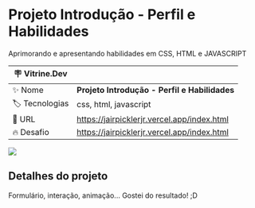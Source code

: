 # Projeto Introdução - Perfil e Habilidades

Aprimorando e apresentando habilidades em CSS, HTML e JAVASCRIPT

| :placard: Vitrine.Dev |     |
| -------------  | --- |
| :sparkles: Nome        | **Projeto Introdução - Perfil e Habilidades**
| :label: Tecnologias | css, html, javascript
| :rocket: URL         | https://jairpicklerjr.vercel.app/index.html
| :fire: Desafio     | https://jairpicklerjr.vercel.app/index.html

![](https://jairpicklerjr.vercel.app/imagem_sobre.gif#vitrinedev)

## Detalhes do projeto

Formulário, interação, animação... Gostei do resultado! ;D
